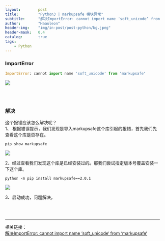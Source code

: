 ```yaml
---
layout:        post
title:         "Python3 | markupsafe 模块异常"
subtitle:      "解决ImportError: cannot import name ‘soft_unicode‘ from ‘markupsafe‘"
author:        "Haauleon"
header-img:    "img/in-post/post-python/bg.jpeg"
header-mask:   0.4
catalog:       true
tags:
    - Python
---
```


### ImportError
```python
ImportError: cannot import name 'soft_unicode' from 'markupsafe'
```

![](https://img-blog.csdnimg.cn/1a9ba32efed54f73985945fe98bc0a9f.png?x-oss-process=image/watermark,type_d3F5LXplbmhlaQ,shadow_50,text_Q1NETiBA5byg5a6J6YeR,size_20,color_FFFFFF,t_70,g_se,x_16)


<br>
<br>

### 解决  
这个报错应该怎么解决呢？     
1、 根据错误提示，我们发现是导入markupsafe这个库引起的报错，首先我们先查看这个库是否存在。      
```
pip show markupsafe
```

![](https://img-blog.csdnimg.cn/350cb6dac4454d2ba674351aea28620a.png)     


2、经过查看我们发现这个库是已经安装过的。那我们尝试指定版本号覆盖安装一下这个库。      
```
python -m pip install markupsafe==2.0.1
```

![](https://img-blog.csdnimg.cn/75c199fcbe90489890099f595fda8729.png?x-oss-process=image/watermark,type_d3F5LXplbmhlaQ,shadow_50,text_Q1NETiBA5byg5a6J6YeR,size_20,color_FFFFFF,t_70,g_se,x_16)    


3、启动成功，问题解决。


<br>
<br>

---

相关链接：    
[解决ImportError: cannot import name ‘soft_unicode‘ from ‘markupsafe‘](https://blog.csdn.net/weixin_45438997/article/details/124261720)